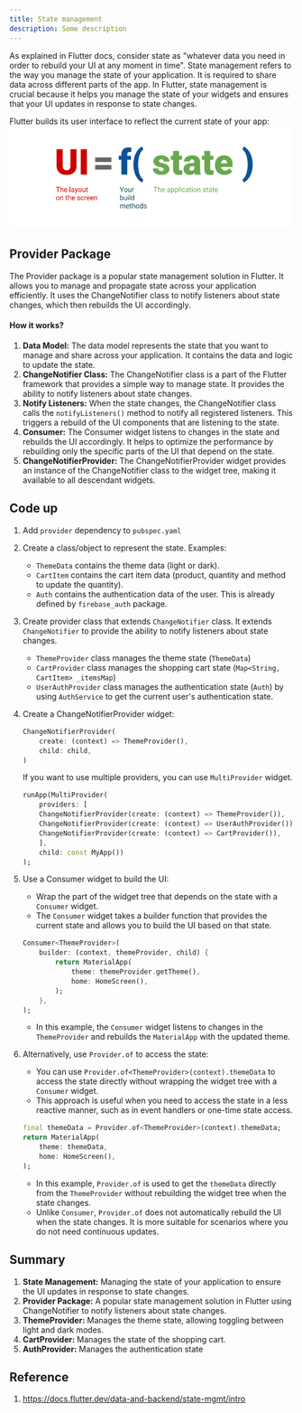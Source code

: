 ```yaml
---
title: State management
description: Some description
---
```

As explained in Flutter docs, consider state as "whatever data you need in order to rebuild your UI at any moment in time". 
State management refers to the way you manage the state of your application. It is required to share data across different parts of the app. In Flutter, state management is crucial because it helps you manage the state of your widgets and ensures that your UI updates in response to state changes.

Flutter builds its user interface to reflect the current state of your app:
![State management](../../../assets/flutter-ui.png)

## Provider Package
The Provider package is a popular state management solution in Flutter. It allows you to manage and propagate state across your application efficiently. It uses the ChangeNotifier class to notify listeners about state changes, which then rebuilds the UI accordingly.

#### How it works?
1. **Data Model:** The data model represents the state that you want to manage and share across your application. It contains the data and logic to update the state.
2. **ChangeNotifier Class:** The ChangeNotifier class is a part of the Flutter framework that provides a simple way to manage state. It provides the ability to notify listeners about state changes.
3. **Notify Listeners:** When the state changes, the ChangeNotifier class calls the `notifyListeners()` method to notify all registered listeners. This triggers a rebuild of the UI components that are listening to the state.
4. **Consumer:** The Consumer widget listens to changes in the state and rebuilds the UI accordingly. It helps to optimize the performance by rebuilding only the specific parts of the UI that depend on the state.
5. **ChangeNotifierProvider:** The ChangeNotifierProvider widget provides an instance of the ChangeNotifier class to the widget tree, making it available to all descendant widgets.

## Code up
1. Add `provider` dependency to `pubspec.yaml`
2. Create a class/object to represent the state. Examples:
    - `ThemeData` contains the theme data (light or dark).
    - `CartItem` contains the cart item data (product, quantity and method to update the quantity).
    - `Auth` contains the authentication data of the user. This is already defined by `firebase_auth` package.
3. Create provider class that extends `ChangeNotifier` class. It extends `ChangeNotifier` to provide the ability to notify listeners about state changes.
    - `ThemeProvider` class manages the theme state (`ThemeData`)
    - `CartProvider` class manages the shopping cart state (`Map<String, CartItem> _itemsMap`)
    - `UserAuthProvider` class manages the authentication state (`Auth`) by using `AuthService` to get the current user's authentication state.
4. Create a ChangeNotifierProvider widget:
    
    ```dart
    ChangeNotifierProvider(
        create: (context) => ThemeProvider(),
        child: child,
    )
    ```
    
    If you want to use multiple providers, you can use `MultiProvider` widget.
    
    ```dart
    runApp(MultiProvider(
        providers: [
        ChangeNotifierProvider(create: (context) => ThemeProvider()),
        ChangeNotifierProvider(create: (context) => UserAuthProvider()),
        ChangeNotifierProvider(create: (context) => CartProvider()),
        ],
        child: const MyApp())
    );
    ```
5. Use a Consumer widget to build the UI:
    - Wrap the part of the widget tree that depends on the state with a `Consumer` widget.
    - The `Consumer` widget takes a builder function that provides the current state and allows you to build the UI based on that state.
    
    ```dart
    Consumer<ThemeProvider>(
        builder: (context, themeProvider, child) {
            return MaterialApp(
                theme: themeProvider.getTheme(),
                home: HomeScreen(),
            );
        },
    );
    ```
    - In this example, the `Consumer` widget listens to changes in the `ThemeProvider` and rebuilds the `MaterialApp` with the updated theme.

6. Alternatively, use `Provider.of` to access the state:
    - You can use `Provider.of<ThemeProvider>(context).themeData` to access the state directly without wrapping the widget tree with a `Consumer` widget.
    - This approach is useful when you need to access the state in a less reactive manner, such as in event handlers or one-time state access.
    
    ```dart
    final themeData = Provider.of<ThemeProvider>(context).themeData;
    return MaterialApp(
        theme: themeData,
        home: HomeScreen(),
    );
    ```
    - In this example, `Provider.of` is used to get the `themeData` directly from the `ThemeProvider` without rebuilding the widget tree when the state changes.
    - Unlike `Consumer`, `Provider.of` does not automatically rebuild the UI when the state changes. It is more suitable for scenarios where you do not need continuous updates.
## Summary
1. **State Management:** Managing the state of your application to ensure the UI updates in response to state changes.
2. **Provider Package:** A popular state management solution in Flutter using ChangeNotifier to notify listeners about state changes.
3. **ThemeProvider:** Manages the theme state, allowing toggling between light and dark modes.
4. **CartProvider:** Manages the state of the shopping cart.
5. **AuthProvider:** Manages the authentication state

## Reference
1. https://docs.flutter.dev/data-and-backend/state-mgmt/intro